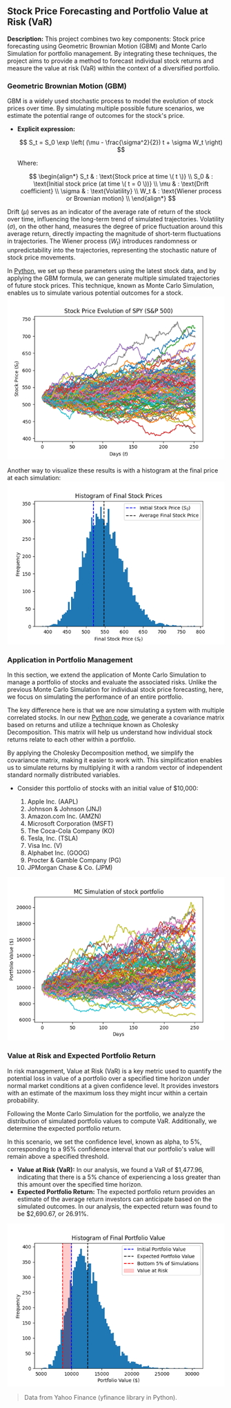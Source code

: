 ## Stock Price Forecasting and Portfolio Value at Risk (VaR)

**Description:** This project combines two key components: Stock price forecasting using Geometric Brownian Motion (GBM) and Monte Carlo Simulation for portfolio management. By integrating these techniques, the project aims to provide a method to forecast individual stock returns and measure the value at risk (VaR) within the context of a diversified portfolio.

### Geometric Brownian Motion (GBM)
GBM is a widely used stochastic process to model the evolution of stock prices over time. By simulating multiple possible future scenarios, we estimate the potential range of outcomes for the stock's price.

- **Explicit expression:** 

  $$ S_t = S_0 \exp \left( (\mu - \frac{\sigma^2}{2}) t + \sigma W_t \right) $$

  Where:

  $$
  \begin{align*}
  S_t & : \text{Stock price at time \( t \)} \\
  S_0 & : \text{Initial stock price (at time \( t = 0 \))} \\
  \mu & : \text{Drift coefficient} \\
  \sigma & : \text{Volatility} \\
  W_t & : \text{Wiener process or Brownian motion} \\
  \end{align*}
  $$

Drift ($\mu$) serves as an indicator of the average rate of return of the stock over time, influencing the long-term trend of simulated trajectories. Volatility ($\sigma$), on the other hand, measures the degree of price fluctuation around this average return, directly impacting the magnitude of short-term fluctuations in trajectories. The Wiener process ($W_t$) introduces randomness or unpredictability into the trajectories, representing the stochastic nature of stock price movements.



In <a href="https://github.com/jaredec/jaredec.github.io/blob/master/projects/stocks/stockPriceForecast.py" target="_blank">Python</a>, we set up these parameters using the latest stock data, and by applying the GBM formula, we can generate multiple simulated trajectories of future stock prices. This technique, known as Monte Carlo Simulation, enables us to simulate various potential outcomes for a stock.
<img src="images/gbm_mc_sims.png?raw=true"/>

Another way to visualize these results is with a histogram at the final price at each simulation: 
<img src="images/gbm_hist.png?raw=true"/>


### Application in Portfolio Management
In this section, we extend the application of Monte Carlo Simulation to manage a portfolio of stocks and evaluate the associated risks. Unlike the previous Monte Carlo Simulation for individual stock price forecasting, here, we focus on simulating the performance of an entire portfolio. 

The key difference here is that we are now simulating a system with multiple correlated stocks. In our new <a href="https://github.com/jaredec/jaredec.github.io/blob/master/projects/stocks/MC.py" target="_blank">Python code</a>, we generate a covariance matrix based on returns and utilize a technique known as Cholesky Decomposition.
This matrix will help us understand how individual stock returns relate to each other within a portfolio. 

By applying the Cholesky Decomposition method, we simplify the covariance matrix, making it easier to work with. This simplification enables us to simulate returns by multiplying it with a random vector of independent standard normally distributed variables.

- Consider this portfolio of stocks with an initial value of $10,000:

  1. Apple Inc. (AAPL) 
  2. Johnson & Johnson (JNJ) 
  3. Amazon.com Inc. (AMZN) 
  4. Microsoft Corporation (MSFT) 
  5. The Coca-Cola Company (KO) 
  6. Tesla, Inc. (TSLA) 
  7. Visa Inc. (V) 
  8. Alphabet Inc. (GOOG) 
  9. Procter & Gamble Company (PG) 
  10. JPMorgan Chase & Co. (JPM) 

<img src="images/portfolio_simulation.png?raw=true"/>

### Value at Risk and Expected Portfolio Return
In risk management, Value at Risk (VaR) is a key metric used to quantify the potential loss in value of a portfolio over a specified time horizon under normal market conditions at a given confidence level. It provides investors with an estimate of the maximum loss they might incur within a certain probability.

Following the Monte Carlo Simulation for the portfolio, we analyze the distribution of simulated portfolio values to compute VaR. Additionally, we determine the expected portfolio return.

In this scenario, we set the confidence level, known as alpha, to 5%, corresponding to a 95% confidence interval that our portfolio's value will remain above a specified threshold.

- **Value at Risk (VaR):** In our analysis, we found a VaR of $1,477.96, indicating that there is a 5% chance of experiencing a loss greater than this amount over the specified time horizon.
- **Expected Portfolio Return:** The expected portfolio return provides an estimate of the average return investors can anticipate based on the simulated outcomes. In our analysis, the expected return was found to be $2,690.67, or 26.91%.

<img src="images/portfolio_hist.png?raw=true"/>

> Data from Yahoo Finance (yfinance library in Python).